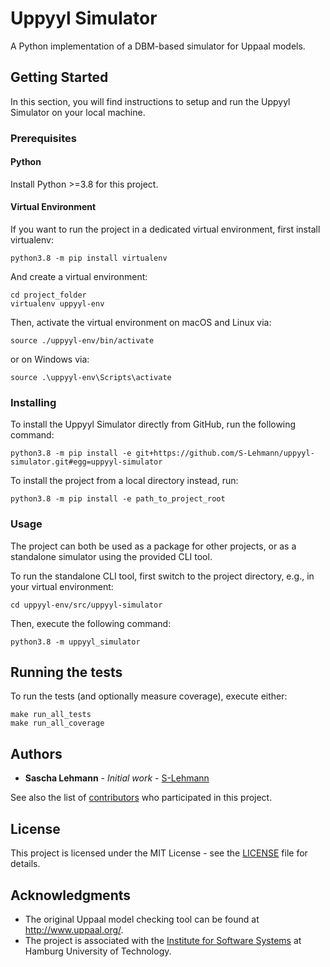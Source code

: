 # Uppyyl Simulator

A Python implementation of a DBM-based simulator for Uppaal models.

## Getting Started

In this section, you will find instructions to setup and run the Uppyyl Simulator on your local machine.

### Prerequisites

#### Python

Install Python >=3.8 for this project.

#### Virtual Environment

If you want to run the project in a dedicated virtual environment, first install virtualenv:
```
python3.8 -m pip install virtualenv
```

And create a virtual environment:

```
cd project_folder
virtualenv uppyyl-env
```

Then, activate the virtual environment on macOS and Linux via:

```
source ./uppyyl-env/bin/activate
```

or on Windows via:

```
source .\uppyyl-env\Scripts\activate
```

### Installing

To install the Uppyyl Simulator directly from GitHub, run the following command:

```
python3.8 -m pip install -e git+https://github.com/S-Lehmann/uppyyl-simulator.git#egg=uppyyl-simulator
```

To install the project from a local directory instead, run:

```
python3.8 -m pip install -e path_to_project_root
```

### Usage

The project can both be used as a package for other projects, or as a standalone simulator using the provided CLI tool.

To run the standalone CLI tool, first switch to the project directory, e.g., in your virtual environment:

```
cd uppyyl-env/src/uppyyl-simulator
```

Then, execute the following command:

```
python3.8 -m uppyyl_simulator
```

## Running the tests

To run the tests (and optionally measure coverage), execute either:

```
make run_all_tests
make run_all_coverage
```

## Authors

* **Sascha Lehmann** - *Initial work* - [S-Lehmann](https://github.com/S-Lehmann)

See also the list of [contributors](https://github.com/S-Lehmann/uppyyl-simulator/contributors) who participated in this project.

## License

This project is licensed under the MIT License - see the [LICENSE](LICENSE) file for details.

## Acknowledgments

* The original Uppaal model checking tool can be found at http://www.uppaal.org/.
* The project is associated with the [Institute for Software Systems](https://www.tuhh.de/sts) at Hamburg University of Technology.

